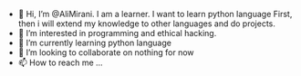 - 👋 Hi, I’m @AliMirani. I am a learner. I want to learn python language First, then i will extend my knowledge to other languages and do projects. 
- 👀 I’m interested in programming and ethical hacking.
- 🌱 I’m currently learning python language
- 💞️ I’m looking to collaborate on nothing for now
- 📫 How to reach me ...

<!---
AliMirani/AliMirani is a ✨ special ✨ repository because its `README.md` (this file) appears on your GitHub profile.
You can click the Preview link to take a look at your changes.
--->
